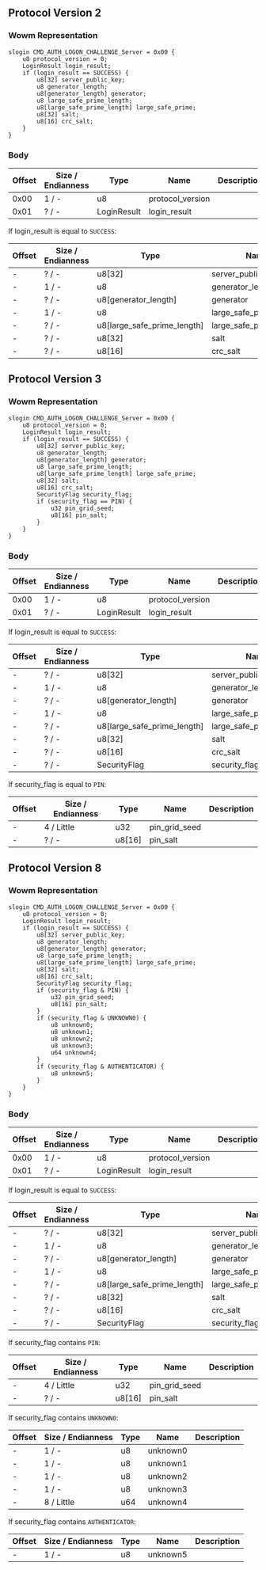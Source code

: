 ## Protocol Version 2

### Wowm Representation
```rust,ignore
slogin CMD_AUTH_LOGON_CHALLENGE_Server = 0x00 {
    u8 protocol_version = 0;    
    LoginResult login_result;    
    if (login_result == SUCCESS) {        
        u8[32] server_public_key;        
        u8 generator_length;        
        u8[generator_length] generator;        
        u8 large_safe_prime_length;        
        u8[large_safe_prime_length] large_safe_prime;        
        u8[32] salt;        
        u8[16] crc_salt;        
    }    
}

```
### Body
| Offset | Size / Endianness | Type | Name | Description |
| ------ | ----------------- | ---- | ---- | ----------- |
| 0x00 | 1 / - | u8 | protocol_version |  |
| 0x01 | ? / - | LoginResult | login_result |  |

If login_result is equal to `SUCCESS`:

| Offset | Size / Endianness | Type | Name | Description |
| ------ | ----------------- | ---- | ---- | ----------- |
| - | ? / - | u8[32] | server_public_key |  |
| - | 1 / - | u8 | generator_length |  |
| - | ? / - | u8[generator_length] | generator |  |
| - | 1 / - | u8 | large_safe_prime_length |  |
| - | ? / - | u8[large_safe_prime_length] | large_safe_prime |  |
| - | ? / - | u8[32] | salt |  |
| - | ? / - | u8[16] | crc_salt |  |
## Protocol Version 3

### Wowm Representation
```rust,ignore
slogin CMD_AUTH_LOGON_CHALLENGE_Server = 0x00 {
    u8 protocol_version = 0;    
    LoginResult login_result;    
    if (login_result == SUCCESS) {        
        u8[32] server_public_key;        
        u8 generator_length;        
        u8[generator_length] generator;        
        u8 large_safe_prime_length;        
        u8[large_safe_prime_length] large_safe_prime;        
        u8[32] salt;        
        u8[16] crc_salt;        
        SecurityFlag security_flag;        
        if (security_flag == PIN) {            
            u32 pin_grid_seed;            
            u8[16] pin_salt;            
        }        
    }    
}

```
### Body
| Offset | Size / Endianness | Type | Name | Description |
| ------ | ----------------- | ---- | ---- | ----------- |
| 0x00 | 1 / - | u8 | protocol_version |  |
| 0x01 | ? / - | LoginResult | login_result |  |

If login_result is equal to `SUCCESS`:

| Offset | Size / Endianness | Type | Name | Description |
| ------ | ----------------- | ---- | ---- | ----------- |
| - | ? / - | u8[32] | server_public_key |  |
| - | 1 / - | u8 | generator_length |  |
| - | ? / - | u8[generator_length] | generator |  |
| - | 1 / - | u8 | large_safe_prime_length |  |
| - | ? / - | u8[large_safe_prime_length] | large_safe_prime |  |
| - | ? / - | u8[32] | salt |  |
| - | ? / - | u8[16] | crc_salt |  |
| - | ? / - | SecurityFlag | security_flag |  |

If security_flag is equal to `PIN`:

| Offset | Size / Endianness | Type | Name | Description |
| ------ | ----------------- | ---- | ---- | ----------- |
| - | 4 / Little | u32 | pin_grid_seed |  |
| - | ? / - | u8[16] | pin_salt |  |
## Protocol Version 8

### Wowm Representation
```rust,ignore
slogin CMD_AUTH_LOGON_CHALLENGE_Server = 0x00 {
    u8 protocol_version = 0;    
    LoginResult login_result;    
    if (login_result == SUCCESS) {        
        u8[32] server_public_key;        
        u8 generator_length;        
        u8[generator_length] generator;        
        u8 large_safe_prime_length;        
        u8[large_safe_prime_length] large_safe_prime;        
        u8[32] salt;        
        u8[16] crc_salt;        
        SecurityFlag security_flag;        
        if (security_flag & PIN) {            
            u32 pin_grid_seed;            
            u8[16] pin_salt;            
        }        
        if (security_flag & UNKNOWN0) {            
            u8 unknown0;            
            u8 unknown1;            
            u8 unknown2;            
            u8 unknown3;            
            u64 unknown4;            
        }        
        if (security_flag & AUTHENTICATOR) {            
            u8 unknown5;            
        }        
    }    
}

```
### Body
| Offset | Size / Endianness | Type | Name | Description |
| ------ | ----------------- | ---- | ---- | ----------- |
| 0x00 | 1 / - | u8 | protocol_version |  |
| 0x01 | ? / - | LoginResult | login_result |  |

If login_result is equal to `SUCCESS`:

| Offset | Size / Endianness | Type | Name | Description |
| ------ | ----------------- | ---- | ---- | ----------- |
| - | ? / - | u8[32] | server_public_key |  |
| - | 1 / - | u8 | generator_length |  |
| - | ? / - | u8[generator_length] | generator |  |
| - | 1 / - | u8 | large_safe_prime_length |  |
| - | ? / - | u8[large_safe_prime_length] | large_safe_prime |  |
| - | ? / - | u8[32] | salt |  |
| - | ? / - | u8[16] | crc_salt |  |
| - | ? / - | SecurityFlag | security_flag |  |

If security_flag contains `PIN`:

| Offset | Size / Endianness | Type | Name | Description |
| ------ | ----------------- | ---- | ---- | ----------- |
| - | 4 / Little | u32 | pin_grid_seed |  |
| - | ? / - | u8[16] | pin_salt |  |

If security_flag contains `UNKNOWN0`:

| Offset | Size / Endianness | Type | Name | Description |
| ------ | ----------------- | ---- | ---- | ----------- |
| - | 1 / - | u8 | unknown0 |  |
| - | 1 / - | u8 | unknown1 |  |
| - | 1 / - | u8 | unknown2 |  |
| - | 1 / - | u8 | unknown3 |  |
| - | 8 / Little | u64 | unknown4 |  |

If security_flag contains `AUTHENTICATOR`:

| Offset | Size / Endianness | Type | Name | Description |
| ------ | ----------------- | ---- | ---- | ----------- |
| - | 1 / - | u8 | unknown5 |  |
